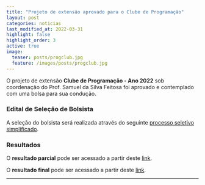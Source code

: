 ```yaml
---
title: "Projeto de extensão aprovado para o Clube de Programação"
layout: post
categories: noticias
last_modified_at: 2022-03-31
highlight: false
highlight_order: 3
active: true 
image:
  teaser: posts/progclub.jpg
  feature: /images/posts/progclub.jpg
---
```



O projeto de extensão **Clube de Programação - Ano 2022** sob coordenação do Prof. Samuel da Silva Feitosa foi aprovado e contemplado com uma bolsa para sua condução.

### Edital de Seleção de Bolsista

A seleção do bolsista será realizada através do seguinte [processo seletivo simplificado](https://drive.google.com/file/d/1Ax-dOPBNfMWsi93F7ayjVr7S07b5lPde/view?usp=sharing).

### Resultados 

O **resultado parcial** pode ser acessado a partir deste [link](https://drive.google.com/file/d/19eZO7J66YH4EtS0fp1buMhuBnud3F9b4/view?usp=sharing).

O **resultado final** pode ser acessado a partir deste [link](https://drive.google.com/file/d/1A-UAZQi7A0DlXkLuY9sv10uyeEWmhnB8/view?usp=sharing).

---
